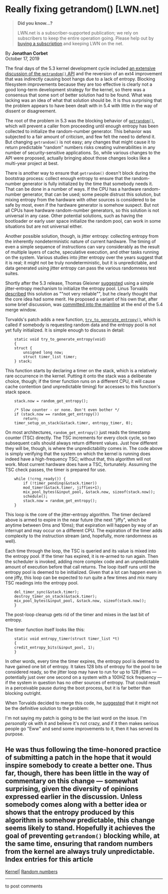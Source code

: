 # Really fixing getrandom() [LWN.net]

> **Did you know...?**
> 
> LWN.net is a subscriber-supported publication; we rely on subscribers to keep the entire operation going. Please help out by [buying a subscription](/Promo/nst-nag4/subscribe) and keeping LWN on the net. 

By **Jonathan Corbet**  
October 17, 2019 

The final days of the 5.3 kernel development cycle included [an extensive discussion of the `getrandom()` API](/Articles/800509/) and the reversion of an ext4 improvement that was indirectly causing boot hangs due to a lack of entropy. Blocking filesystem improvements because they are too effective is clearly not a good long-term development strategy for the kernel, so there was a consensus that some sort of better solution had to be found. What was lacking was an idea of what that solution should be. It is thus surprising that the problem appears to have been dealt with in 5.4 with little in the way of dissent or disagreement. 

The root of the problem in 5.3 was the blocking behavior of [`getrandom()`](http://man7.org/linux/man-pages/man2/getrandom.2.html), which will prevent a caller from proceeding until enough entropy has been collected to initialize the random-number generator. This behavior was subjected to a fair amount of criticism, and few felt the need to defend it. But changing `getrandom()` is not easy; any changes that might cause it to return predictable "random" numbers risks creating vulnerabilities in any number of security-sensitive applications. So, while various changes to the API were proposed, actually bringing about those changes looks like a multi-year project at best. 

There is another way to ensure that `getrandom()` doesn't block during the bootstrap process: collect enough entropy to ensure that the random-number generator is fully initialized by the time that somebody needs it. That can be done in a number of ways. If the CPU has a hardware random-number generator, that can be used; some people distrust this solution, but mixing entropy from the hardware with other sources is considered to be safe by most, even if the hardware generator is somehow suspect. But not all CPUs have hardware random-number generators, so this solution is not universal in any case. Other potential solutions, such as having the bootloader or early user space initialize the random pool, can work in some situations but are not universal either. 

Another possible solution, though, is jitter entropy: collecting entropy from the inherently nondeterministic nature of current hardware. The timing of even a simple sequence of instructions can vary considerably as the result of multiple layers of cache, speculative execution, and other tasks running on the system. Various studies into jitter entropy over the years suggest that it is real; it might not be truly nondeterministic, but it is unpredictable, and data generated using jitter entropy can pass the various randomness test suites. 

Shortly after the 5.3 release, Thomas Gleixner [suggested](/ml/linux-kernel/alpine.DEB.2.21.1909290010500.2636@nanos.tec.linutronix.de/) using a simple jitter-entropy mechanism to initialize the entropy pool. Linus Torvalds [described](/ml/linux-kernel/CAHk-=wgjC01UaoV35PZvGPnrQ812SRGPoV7Xp63BBFxAsJjvrg@mail.gmail.com/) this solution as ""not very reliable"", but he clearly thought that the core idea had some merit. He proposed a variant of his own that, after some brief discussion, was [committed into the mainline](https://git.kernel.org/linus/50ee7529ec45) at the end of the 5.4 merge window. 

Torvalds's patch adds a new function, [`try_to_generate_entropy()`](https://elixir.bootlin.com/linux/v5.4-rc1/source/drivers/char/random.c#L1753), which is called if somebody is requesting random data and the entropy pool is not yet fully initialized. It is simple enough to discuss in detail: 
    
    
        static void try_to_generate_entropy(void)
        {
    	struct {
    	    unsigned long now;
    	    struct timer_list timer;
    	} stack;
    

This function starts by declaring a timer on the stack, which is a relatively rare occurrence in the kernel. Putting it onto the stack was a deliberate choice, though; if the timer function runs on a different CPU, it will cause cache contention (and unpredictable timing) for accesses to this function's stack space. 
    
    
    	stack.now = random_get_entropy();
    
    	/* Slow counter - or none. Don't even bother */
    	if (stack.now == random_get_entropy())
    	    return;
    	timer_setup_on_stack(&stack.timer, entropy_timer, 0);
    

On most architectures, `random_get_entropy()` just reads the timestamp counter (TSC) directly. The TSC increments for every clock cycle, so two subsequent calls should always return different values. Just how different they will be, though, is where the unpredictability comes in. The code above is simply verifying that the system on which the kernel is running does indeed have a high-frequency TSC; without that, this algorithm will not work. Most current hardware does have a TSC, fortunately. Assuming the TSC check passes, the timer is prepared for use. 
    
    
    	while (!crng_ready()) {
    	    if (!timer_pending(&stack.timer))
    		mod_timer(&stack.timer, jiffies+1);
    	    mix_pool_bytes(&input_pool, &stack.now, sizeof(stack.now));
    	    schedule();
    	    stack.now = random_get_entropy();
    	}
    

This loop is the core of the jitter-entropy algorithm. The timer declared above is armed to expire in the near future (the next "jiffy", which be anytime between 0ms and 10ms); that expiration will happen by way of an interrupt and may occur on a different CPU. The expiration of the timer adds complexity to the instruction stream (and, hopefully, more randomness as well). 

Each time through the loop, the TSC is queried and its value is mixed into the entropy pool. If the timer has expired, it is re-armed to run again. Then the scheduler is invoked, adding more complex code and an unpredictable amount of execution before that call returns. The loop itself runs until the entropy pool is deemed to be initialized. Given that a lot can happen even in one jiffy, this loop can be expected to run quite a few times and mix many TSC readings into the entropy pool. 
    
    
    	del_timer_sync(&stack.timer);
    	destroy_timer_on_stack(&stack.timer);
    	mix_pool_bytes(&input_pool, &stack.now, sizeof(stack.now));
        }
    

The post-loop cleanup gets rid of the timer and mixes in the last bit of entropy. 

The timer function itself looks like this: 
    
    
        static void entropy_timer(struct timer_list *t)
        {
    	credit_entropy_bits(&input_pool, 1);
        }
    

In other words, every time the timer expires, the entropy pool is deemed to have gained one bit of entropy. It takes 128 bits of entropy for the pool to be considered ready, so the jitter loop may have to run for up to 128 jiffies — potentially just over one second on a system with a 100HZ tick frequency — if the system in question has no other sources of entropy. That could result in a perceivable pause during the boot process, but it is far better than blocking outright. 

When Torvalds decided to merge this code, he [suggested](/ml/linux-kernel/CAHk-=wi0vxLmwEBn2Xgu7hZ0U8z2kN4sgCax+57ZJMVo3huDaQ@mail.gmail.com/) that it might not be the definitive solution to the problem: 

I'm not saying my patch is going to be the last word on the issue. I'm _personally_ ok with it and believe it's not crazy, and if it then makes serious people go "Eww" and send some improvements to it, then it has served its purpose. 

He was thus following the time-honored practice of submitting a patch in the hope that it would inspire somebody to create a better one. Thus far, though, there has been little in the way of commentary on this change — somewhat surprising, given the diversity of opinions expressed earlier in the discussion. Unless somebody comes along with a better idea or shows that the entropy produced by this algorithm is somehow predictable, this change seems likely to stand. Hopefully it achieves the goal of preventing `getrandom()` blocking while, at the same time, ensuring that random numbers from the kernel are always truly unpredictable.  
Index entries for this article  
---  
[Kernel](/Kernel/Index)| [Random numbers](/Kernel/Index#Random_numbers)  
  


* * *

to post comments 
